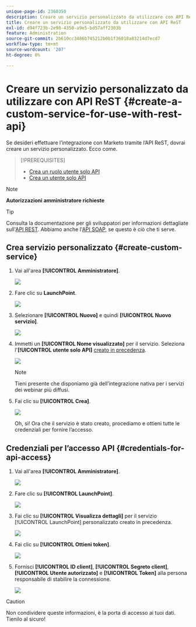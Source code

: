 ```yaml
---
unique-page-id: 2360350
description: Creare un servizio personalizzato da utilizzare con API ReST - Documentazione di Marketo - Documentazione del prodotto
title: Creare un servizio personalizzato da utilizzare con API ReST
exl-id: d94f723b-2e98-4350-a9e5-bd57aff2303b
feature: Administration
source-git-commit: 2b610cc3486b745212b0b1f36018a83214d7ecd7
workflow-type: tm+mt
source-wordcount: '207'
ht-degree: 0%

---
```


# Creare un servizio personalizzato da utilizzare con API ReST {#create-a-custom-service-for-use-with-rest-api}

Se desideri effettuare l’integrazione con Marketo tramite l’API ReST, dovrai creare un servizio personalizzato. Ecco come.

>[!PREREQUISITES]
>
>* [Crea un ruolo utente solo API](/help/marketo/product-docs/administration/users-and-roles/create-an-api-only-user-role.md)
>* [Crea un utente solo API](/help/marketo/product-docs/administration/users-and-roles/create-an-api-only-user.md)
>

>[!NOTE]
>
>**Autorizzazioni amministratore richieste**

>[!TIP]
>
>Consulta la documentazione per gli sviluppatori per informazioni dettagliate sull&#39;[API REST](https://developer.adobe.com/marketo-apis/). Abbiamo anche l&#39;[API SOAP](https://experienceleague.adobe.com/it/docs/marketo-developer/marketo/soap/soap-api), se questo è ciò che ti serve.

## Crea servizio personalizzato {#create-custom-service}

1. Vai all&#39;area **[!UICONTROL Amministratore]**.

   ![](assets/create-a-custom-service-for-use-with-rest-api-1.png)

1. Fare clic su **LaunchPoint**.

   ![](assets/create-a-custom-service-for-use-with-rest-api-2.png)

1. Selezionare **[!UICONTROL Nuovo]** e quindi **[!UICONTROL Nuovo servizio]**.

   ![](assets/create-a-custom-service-for-use-with-rest-api-3.png)

1. Immetti un **[!UICONTROL Nome visualizzato]** per il servizio. Seleziona l&#39;**[!UICONTROL utente solo API]** [creato in precedenza](/help/marketo/product-docs/administration/users-and-roles/create-an-api-only-user.md).

   ![](assets/create-a-custom-service-for-use-with-rest-api-4.png)

   >[!NOTE]
   >
   >Tieni presente che disponiamo già dell’integrazione nativa per i servizi dei webinar più diffusi.

1. Fai clic su **[!UICONTROL Crea]**.

   ![](assets/create-a-custom-service-for-use-with-rest-api-5.png)

   Oh, sì! Ora che il servizio è stato creato, procediamo e ottieni tutte le credenziali per fornire l’accesso.

## Credenziali per l’accesso API {#credentials-for-api-access}

1. Vai all&#39;area **[!UICONTROL Amministratore]**.

   ![](assets/create-a-custom-service-for-use-with-rest-api-6.png)

1. Fare clic su **[!UICONTROL LaunchPoint]**.

   ![](assets/create-a-custom-service-for-use-with-rest-api-7.png)

1. Fai clic su **[!UICONTROL Visualizza dettagli]** per il servizio [!UICONTROL LaunchPoint] personalizzato creato in precedenza.

   ![](assets/create-a-custom-service-for-use-with-rest-api-8.png)

1. Fai clic su **[!UICONTROL Ottieni token]**.

   ![](assets/create-a-custom-service-for-use-with-rest-api-9.png)

1. Fornisci **[!UICONTROL ID client]**, **[!UICONTROL Segreto client]**, **[!UICONTROL Utente autorizzato]** e **[!UICONTROL Token]** alla persona responsabile di stabilire la connessione.

   ![](assets/create-a-custom-service-for-use-with-rest-api-10.png)

>[!CAUTION]
>
>Non condividere queste informazioni, è la porta di accesso ai tuoi dati. Tienilo al sicuro!

